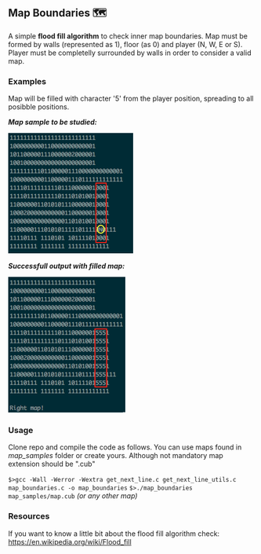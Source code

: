 ## Map Boundaries 🗺
A simple **flood fill algorithm** to check inner map boundaries. Map must be formed by walls (represented as 1), floor (as 0) and player (N, W, E or S). Player must be completelly surrounded by walls in order to consider a valid map.

### Examples
Map will be filled with character '5' from the player position, spreading to all posibble positions. 

**_Map sample to be studied:_**

![picture alt](images/before.png "Map sample to be studied:")


**_Successfull output with filled map:_**

![picture alt](images/after.png "Sucessfull output with filled map:")


### Usage
Clone repo and compile the code as follows. You can use maps found in _map_samples_ folder or create yours. Although not mandatory map extension should be ".cub"

`$>gcc -Wall -Werror -Wextra get_next_line.c get_next_line_utils.c map_boundaries.c -o map_boundaries`
`$>./map_boundaries map_samples/map.cub` _(or any  other map)_

### Resources
If you want to know a little bit about the flood fill algorithm check: https://en.wikipedia.org/wiki/Flood_fill

